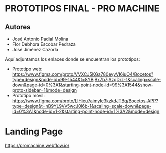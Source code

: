 # PROTOTIPOS FINAL - PRO MACHINE
## Autores
* José Antonio Padial Molina
* Flor Debhora Escobar Pedraza
* José Jiménez Cazorla

Aquí adjuntamos los enlaces donde se encuentran los prototipos:
* Prototipo web: https://www.figma.com/proto/VVXCJ5KGa780eyyVI6iuO4/Bocetos?type=design&node-id=99-1544&t=8YBjBx7b7jAzgDrz-1&scaling=scale-down&page-id=0%3A1&starting-point-node-id=99%3A1544&show-proto-sidebar=1&mode=design
* Prototipo móvil: https://www.figma.com/proto/LlHieu7aimyIe3kzkdJTBq/Bocetos-APP?type=design&t=nB9YL9Vv5wcJ0l6b-1&scaling=scale-down&page-id=0%3A1&node-id=1-2&starting-point-node-id=1%3A2&mode=design

# Landing Page
https://promachine.webflow.io/
